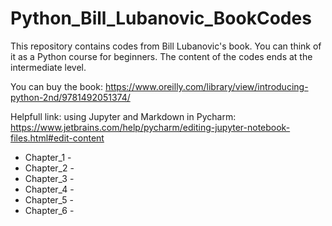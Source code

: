 # Python_Bill_Lubanovic_BookCodes

This repository contains codes from Bill Lubanovic's book.  You can think of it as a Python course for beginners. The content of the codes ends at the intermediate level.

You can buy the book: https://www.oreilly.com/library/view/introducing-python-2nd/9781492051374/

Helpfull link: using Jupyter and Markdown in Pycharm: https://www.jetbrains.com/help/pycharm/editing-jupyter-notebook-files.html#edit-content


* Chapter_1 - 
* Chapter_2 - 
* Chapter_3 - 
* Chapter_4 - 
* Chapter_5 - 
* Chapter_6 - 

